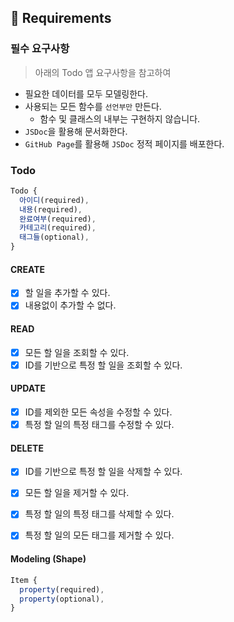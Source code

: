 ## 📝 Requirements

### 필수 요구사항
>아래의 Todo 앱 요구사항을 참고하여

- 필요한 데이터를 모두 모델링한다.
- 사용되는 모든 함수를 `선언부만` 만든다.
  - 함수 및 클래스의 내부는 구현하지 않습니다.
- `JSDoc`을 활용해 문서화한다.
- `GitHub Page`를 활용해 `JSDoc` 정적 페이지를 배포한다.

### Todo

```js
Todo {
  아이디(required),
  내용(required),
  완료여부(required),
  카테고리(required),
  태그들(optional),
}
```

#### CREATE

- [x] 할 일을 추가할 수 있다.
- [x] 내용없이 추가할 수 없다.

#### READ

- [x] 모든 할 일을 조회할 수 있다.
- [x] ID를 기반으로 특정 할 일을 조회할 수 있다.

#### UPDATE

- [x] ID를 제외한 모든 속성을 수정할 수 있다.
- [x] 특정 할 일의 특정 태그를 수정할 수 있다.

#### DELETE

- [x] ID를 기반으로 특정 할 일을 삭제할 수 있다.
- [x] 모든 할 일을 제거할 수 있다.
- [x] 특정 할 일의 특정 태그를 삭제할 수 있다.
- [x] 특정 할 일의 모든 태그를 제거할 수 있다.


#### Modeling (Shape)

```js
Item {
  property(required),
  property(optional),
}
```
